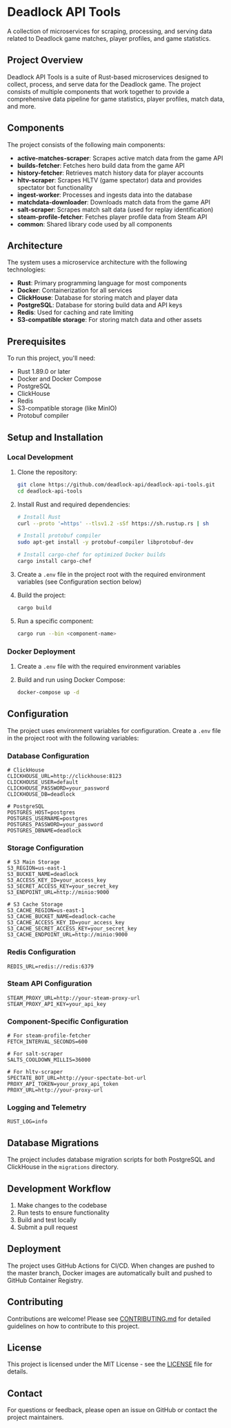 # Deadlock API Tools

A collection of microservices for scraping, processing, and serving data related to Deadlock game matches, player profiles, and game statistics.

## Project Overview

Deadlock API Tools is a suite of Rust-based microservices designed to collect, process, and serve data for the Deadlock game. The project consists of multiple components that work together to provide a comprehensive data pipeline for game statistics, player profiles, match data, and more.

## Components

The project consists of the following main components:

- **active-matches-scraper**: Scrapes active match data from the game API
- **builds-fetcher**: Fetches hero build data from the game API
- **history-fetcher**: Retrieves match history data for player accounts
- **hltv-scraper**: Scrapes HLTV (game spectator) data and provides spectator bot functionality
- **ingest-worker**: Processes and ingests data into the database
- **matchdata-downloader**: Downloads match data from the game API
- **salt-scraper**: Scrapes match salt data (used for replay identification)
- **steam-profile-fetcher**: Fetches player profile data from Steam API
- **common**: Shared library code used by all components

## Architecture

The system uses a microservice architecture with the following technologies:

- **Rust**: Primary programming language for most components
- **Docker**: Containerization for all services
- **ClickHouse**: Database for storing match and player data
- **PostgreSQL**: Database for storing build data and API keys
- **Redis**: Used for caching and rate limiting
- **S3-compatible storage**: For storing match data and other assets

## Prerequisites

To run this project, you'll need:

- Rust 1.89.0 or later
- Docker and Docker Compose
- PostgreSQL
- ClickHouse
- Redis
- S3-compatible storage (like MinIO)
- Protobuf compiler

## Setup and Installation

### Local Development

1. Clone the repository:
   ```bash
   git clone https://github.com/deadlock-api/deadlock-api-tools.git
   cd deadlock-api-tools
   ```

2. Install Rust and required dependencies:
   ```bash
   # Install Rust
   curl --proto '=https' --tlsv1.2 -sSf https://sh.rustup.rs | sh

   # Install protobuf compiler
   sudo apt-get install -y protobuf-compiler libprotobuf-dev

   # Install cargo-chef for optimized Docker builds
   cargo install cargo-chef
   ```

3. Create a `.env` file in the project root with the required environment variables (see Configuration section below)

4. Build the project:
   ```bash
   cargo build
   ```

5. Run a specific component:
   ```bash
   cargo run --bin <component-name>
   ```

### Docker Deployment

1. Create a `.env` file with the required environment variables

2. Build and run using Docker Compose:
   ```bash
   docker-compose up -d
   ```

## Configuration

The project uses environment variables for configuration. Create a `.env` file in the project root with the following variables:

### Database Configuration
```
# ClickHouse
CLICKHOUSE_URL=http://clickhouse:8123
CLICKHOUSE_USER=default
CLICKHOUSE_PASSWORD=your_password
CLICKHOUSE_DB=deadlock

# PostgreSQL
POSTGRES_HOST=postgres
POSTGRES_USERNAME=postgres
POSTGRES_PASSWORD=your_password
POSTGRES_DBNAME=deadlock
```

### Storage Configuration
```
# S3 Main Storage
S3_REGION=us-east-1
S3_BUCKET_NAME=deadlock
S3_ACCESS_KEY_ID=your_access_key
S3_SECRET_ACCESS_KEY=your_secret_key
S3_ENDPOINT_URL=http://minio:9000

# S3 Cache Storage
S3_CACHE_REGION=us-east-1
S3_CACHE_BUCKET_NAME=deadlock-cache
S3_CACHE_ACCESS_KEY_ID=your_access_key
S3_CACHE_SECRET_ACCESS_KEY=your_secret_key
S3_CACHE_ENDPOINT_URL=http://minio:9000
```

### Redis Configuration
```
REDIS_URL=redis://redis:6379
```

### Steam API Configuration
```
STEAM_PROXY_URL=http://your-steam-proxy-url
STEAM_PROXY_API_KEY=your_api_key
```

### Component-Specific Configuration
```
# For steam-profile-fetcher
FETCH_INTERVAL_SECONDS=600

# For salt-scraper
SALTS_COOLDOWN_MILLIS=36000

# For hltv-scraper
SPECTATE_BOT_URL=http://your-spectate-bot-url
PROXY_API_TOKEN=your_proxy_api_token
PROXY_URL=http://your-proxy-url
```

### Logging and Telemetry
```
RUST_LOG=info
```

## Database Migrations

The project includes database migration scripts for both PostgreSQL and ClickHouse in the `migrations` directory.

## Development Workflow

1. Make changes to the codebase
2. Run tests to ensure functionality
3. Build and test locally
4. Submit a pull request

## Deployment

The project uses GitHub Actions for CI/CD. When changes are pushed to the master branch, Docker images are automatically built and pushed to GitHub Container Registry.

## Contributing

Contributions are welcome! Please see [CONTRIBUTING.md](CONTRIBUTING.md) for detailed guidelines on how to contribute to this project.

## License

This project is licensed under the MIT License - see the [LICENSE](LICENSE) file for details.

## Contact

For questions or feedback, please open an issue on GitHub or contact the project maintainers.
